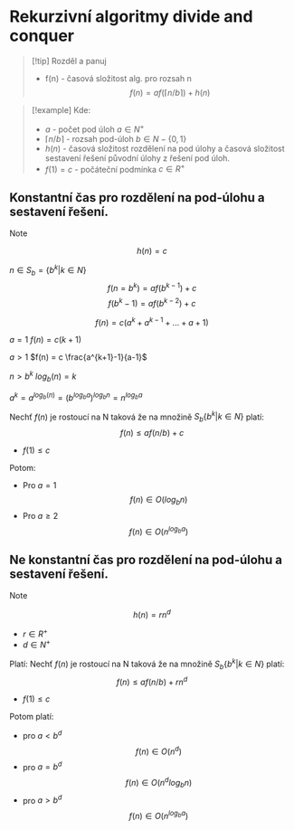# Rekurzivní algoritmy divide and conquer
> [!tip] Rozděl a panuj
> - f(n) - časová složitost alg. pro rozsah n
>$$
f(n) = a f\left( \lceil n/b \rceil \right) + h(n)
$$

> [!example] Kde:
>- $a$ - počet pod úloh $a \in N^+$
>- $\lceil n/b \rceil$ - rozsah pod-úloh $b \in N - \{0,1\}$
>- $h(n)$ - časová složitost rozdělení na pod úlohy a časová složitost sestavení řešení původní úlohy z řešení pod úloh.
>- $f(1) = c$ - počáteční podmínka $c \in R^+$ 

## Konstantní čas pro rozdělení na pod-úlohu a sestavení řešení.
> [!note] 
>$$
h(n) = c
$$

$n \in S_b = \{b^k | k \in N \}$
$$
f(n = b^k) = a f (b^{k-1}) + c
$$
$$
f(b^k-1) = a f (b^{k-2})+c
$$


$$
f(n) = c (a^k + a^{k-1} + ... + a +1)
$$

$a = 1$
$f(n) = c(k+1)$

$a > 1$
$f(n) = c \frac{a^{k+1}-1}{a-1}$

$n > b^k$
$log_b (n) = k$

$a^k = a ^{log_b(n)}= (b^{log_b{a}})^ {log_b{n}} = n ^ {log_b a }$


Nechť $f(n)$ je rostoucí na N taková že na množině $S_b \{b^k | k \in N\}$ platí:
$$
f(n) \leq a f(n/b) + c
$$
- $f(1) \leq c$

Potom:
- Pro $a = 1$
$$
f(n) \in O(log_b n)
$$
- Pro $a \geq 2$
$$
f(n) \in O(n^{log_b a})
$$


## Ne konstantní čas pro rozdělení na pod-úlohu a sestavení řešení.
> [!note]
> $$
h(n) = r n^d
$$
- $r \in R^+$
- $d \in N^+$

Platí:
Nechť $f(n)$ je rostoucí na N taková že na množině $S_b \{b^k | k \in N\}$ platí:
$$
f(n) \leq a f(n/b) + rn^d
$$
- $f(1) \leq c$

Potom platí:
- pro $a < b^d$
$$
f(n) \in O(n^d)
$$
- pro $a = b^d$
$$
f(n) \in O(n^d log_bn)
$$
- pro $a > b^d$
$$
f(n) \in O(n^{log_ba})
$$
